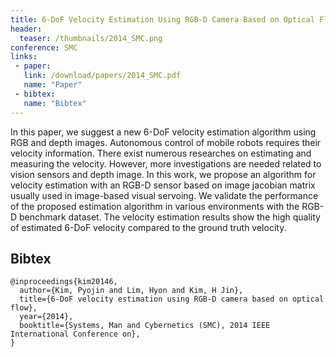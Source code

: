 ```yaml
---
title: 6-DoF Velocity Estimation Using RGB-D Camera Based on Optical Flow
header:
  teaser: /thumbnails/2014_SMC.png
conference: SMC
links: 
 - paper: 
   link: /download/papers/2014_SMC.pdf
   name: "Paper"
 - bibtex: 
   name: "Bibtex"
---
```


In this paper, we suggest a new 6-DoF velocity estimation algorithm using RGB and depth images.
Autonomous control of mobile robots requires their velocity information.
There exist numerous researches on estimating and measuring the velocity.
However, more investigations are needed related to vision sensors and depth image.
In this work, we propose an algorithm for velocity estimation with an RGB-D sensor based on image jacobian matrix usually used in image-based visual servoing.
We validate the performance of the proposed estimation algorithm in various environments with the RGB-D benchmark dataset.
The velocity estimation results show the high quality of estimated 6-DoF velocity compared to the ground truth velocity.

## Bibtex <a id="bibtex"></a>
```
@inproceedings{kim20146,
  author={Kim, Pyojin and Lim, Hyon and Kim, H Jin},
  title={6-DoF velocity estimation using RGB-D camera based on optical flow},
  year={2014},
  booktitle={Systems, Man and Cybernetics (SMC), 2014 IEEE International Conference on},
}
```